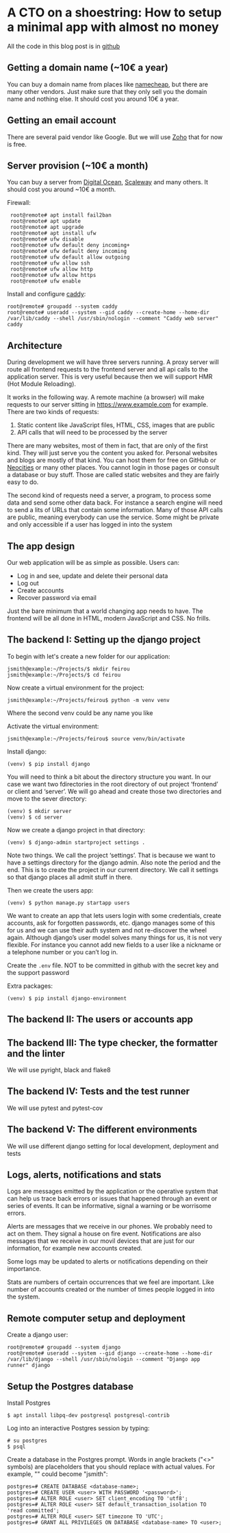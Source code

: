 # A CTO on a shoestring: How to setup a minimal app with almost no money

All the code in this blog post is in [github](https://github.com/nhatcher/users-template)

## Getting a domain name (~10€ a year)

You can buy a domain name from places like [namecheap](https://www.namecheap.com/), but there are many other vendors. Just make sure that they only sell you the domain name and nothing else. It should cost you around 10€ a year.
## Getting an email account

There are several paid vendor like Google. But we will use [Zoho](https://www.zoho.com/mail/zohomail-pricing.html) that for now is free.

## Server provision (~10€ a month)

You can buy a server from [Digital Ocean](https://www.namecheap.com/), [Scaleway](https://www.scaleway.com/en/) and many others. It should cost you around ~10€ a month.

Firewall:
```
 root@remote# apt install fail2ban
 root@remote# apt update
 root@remote# apt upgrade 
 root@remote# apt install ufw
 root@remote# ufw disable 
 root@remote# ufw default deny incoming+
 root@remote# ufw default deny incoming
 root@remote# ufw default allow outgoing
 root@remote# ufw allow ssh
 root@remote# ufw allow http
 root@remote# ufw allow https
 root@remote# ufw enable
```

Install and configure [caddy](https://caddyserver.com/docs/running):

```
root@remote# groupadd --system caddy
root@remote# useradd --system --gid caddy --create-home --home-dir /var/lib/caddy --shell /usr/sbin/nologin --comment "Caddy web server" caddy 
```

## Architecture

During development we will have three servers running. A proxy server will route all frontend requests to the frontend server and all api calls to the application server. This is very useful because then we will support HMR (Hot Module Reloading).

It works in the following way. A remote machine (a browser) will make requests to our server sitting in <https://www.example.com> for example. There are two kinds of requests:

1. Static content like JavaScript files, HTML, CSS, images that are public
2. API calls that will need to be processed by the server

There are many websites, most of them in fact, that are only of the first kind. They will just serve you the content you asked for. Personal websites and blogs are mostly of that kind.
You can host them for free on GitHub or [Neocities](https://neocities.org/) or many other places. You cannot login in those pages or consult a database or buy stuff. Those are called static websites and they are fairly easy to do.

The second kind of requests need a server, a program, to process some data and send some other data back. For instance a search engine will need to send a lits of URLs that contain some information. Many of those API calls are public, meaning everybody can use the service. Some might be private and only accessible if a user has logged in into the system



## The app design

Our web application will be as simple as possible. Users can:

* Log in and see, update and delete their personal data
* Log out
* Create accounts
* Recover password via email

Just the bare minimum that a world changing app needs to have. The frontend will be all done in HTML, modern JavaScript and CSS. No frills.

## The backend I: Setting up the django project

To begin with let's create a new folder for our application:

```
jsmith@example:~/Projects/$ mkdir feirou
jsmith@example:~/Projects/$ cd feirou
```

Now create a virtual environment for the project:

```
jsmith@example:~/Projects/feirou$ python -m venv venv
```

Where the second venv could be any name you like

Activate the virtual environment:

```
jsmith@example:~/Projects/feirou$ source venv/bin/activate
```

Install django:
```
(venv) $ pip install django
```
You will need to think a bit about the directory structure you want. In our case we want two fdirectories in the root directory of out project ‘frontend’ or client and ‘server’. We will go ahead and create those two directories and move to the sever directory:
```
(venv) $ mkdir server
(venv) $ cd server
```

Now we create a django project in that directory:
```
(venv) $ django-admin startproject settings .
```

Note two things. We call the project ‘settings’. That is because we want to have a settings directory for the django admin. Also note the period and the end. This is to create the project in our current directory. We call it settings so that django places all admit stuff in there.

Then we create the users app:
```
(venv) $ python manage.py startapp users
```

We want to create an app that lets users login with some credentials, create accounts, ask for forgotten passwords, etc. django manages some of this for us and we can use their auth system and not re-discover the wheel again. Although django’s user model solves many things for us, it is not very flexible. For instance you cannot add new fields to a user like a nickname or a telephone number or you can’t log in.

Create the `.env` file. NOT to be committed in github with the secret key and the support password

Extra packages:
```
(venv) $ pip install django-environment
```

## The backend II: The users or accounts app

## The backend III: The type checker, the formatter and the linter

We will use pyright, black and flake8

## The backend IV: Tests and the test runner

We will use pytest and pytest-cov

## The backend V: The different environments

We will use different django setting for local development, deployment and tests

## Logs, alerts, notifications and stats

Logs are messages emitted by the application or the operative system that can help us trace back errors or issues that happened through an event or series of events.
It can be informative, signal a warning or be worrisome errors.

Alerts are messages that we receive in our phones. We probably need to act on them. They signal a house on fire event.
Notifications are also messages that we receive in our movil devices that are just for our information, for example new accounts created.

Some logs may be updated to alerts or notifications depending on their importance.

Stats are numbers of certain occurrences that we feel are important. Like number of accounts created or the number of times people logged in into the system.


## Remote computer setup and deployment

Create a django user:
```
root@remote# groupadd --system django
root@remote# useradd --system --gid django --create-home --home-dir /var/lib/django --shell /usr/sbin/nologin --comment "Django app runner" django
```

## Setup the Postgres database

Install Postgres

```
$ apt install libpq-dev postgresql postgresql-contrib
```

Log into an interactive Postgres session by typing:

```
# su postgres
$ psql
```

Create a database in the Postgres prompt. Words in angle brackets ("<>" symbols) are placeholders that you should replace with actual values. For example, "<users>" could become "jsmith":

```
postgres=# CREATE DATABASE <database-name>;
postgres=# CREATE USER <user> WITH PASSWORD '<password>';
postgres=# ALTER ROLE <user> SET client_encoding TO 'utf8';
postgres=# ALTER ROLE <user> SET default_transaction_isolation TO 'read committed';
postgres=# ALTER ROLE <user> SET timezone TO 'UTC';
postgres=# GRANT ALL PRIVILEGES ON DATABASE <database-name> TO <user>;

```



